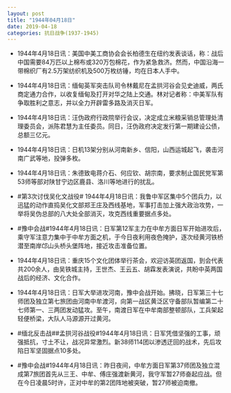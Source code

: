 ```yaml
---
layout: post
title: "1944年04月18日"
date: 2019-04-18
categories: 抗日战争(1937-1945)
---
```


<meta name="referrer" content="no-referrer" />

- 1944年4月18日讯：美国中美工商协会会长柏德生在纽约发表谈话，称：战后中国需要84万匹以上棉布或320万包棉花，作为紧急救济。然而，中国沿海一带棉织厂有2.5万架纺织机及500万枚纺锤，均在日本人手中。 

- 1944年4月18日讯：缅甸英军突击队司令林戴尼在孟拱河谷会见史迪威，两氏商定通力合作，以收复缅甸及打开对华之陆上交通。林对记者称：中美军队有争取胜利之意志，并以全力开辟雷多路及消灭日军。 

- 1944年4月18日讯：汪伪政府行政院举行会议，决定成立米粮采销总管理处清理委员会，派陈君慧为主任委员。同日，汪伪政府决定发行第一期建设公债，总额三亿元。 

- 1944年4月18日讯：日机13架分别从河南新乡、信阳，山西运城起飞，袭击河南广武等地，投弹多枚。 

- 1944年4月18日讯：朱德致电蒋介石、何应钦、胡宗南，要求制止国民党军第53师等部对陕甘宁边区鹿县、洛川等地进行的扰乱。 

- #第3次讨伐吴化文战役# 1944年4月18日讯：我鲁中军区集中5个团兵力，以迅猛的动作直捣吴化文部郑王庄及西线基地，军事打击加上强大政治攻势，一举将吴伪总部的八大处全部消灭，攻克西线重要据点多处。 

- #豫中会战#1944年4月18日讯：日军第12军主力在中牟方面日军开始进攻后，乘守军注意力集中于中牟方面之机，于今日夜利用夜色掩护，逐次经黄河铁桥潜至南岸邙山头桥头堡阵地，接近攻击准备位置。 

- 1944年4月18日讯：重庆15个文化团体举行茶会，欢迎访英团返国，到会代表共200余人，由吴铁城主持，王世杰、王云五、胡霖发表演说，共盼中英两国战后的经济、文化合作。 

- 1944年4月18日讯：日军大举进攻河南，豫中会战开始。拂晓，日军第三十七师团及独立第七旅团由河南中牟渡河，向第一战区黄泛区守备部队暂编第二十七师第一、三两团发动猛攻。至午，南渡日军在中牟南部整顿部队，工兵架起轻便桥梁，大队人马源源开过黄河。 

- #缅北反击战##孟拱河谷战役#1944年4月18日讯：日军凭借坚强的工事，顽强抵抗，寸土不让，战况异常激烈。新38师114团以渗透迂回的战术，先后攻陷日军坚固据点10多处。 

- #豫中会战#1944年4月18日讯：昨日夜间，中牟方面日军第37师团及独立混成第7旅团首先从三王、中牟、傅庄强渡新黄河，我守军暂27师奋起应战。但在今日凌晨5时许，正对中牟的第2团阵地被突破，暂27师被迫南撤。 

